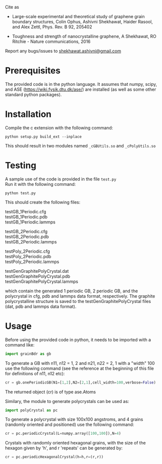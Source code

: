 Cite as
* Large-scale experimental and theoretical study of graphene grain boundary structures, Colin Ophus, Ashivni Shekhawat, Haider Rasool, and Alex Zettl, Phys. Rev. B 92, 205402

* Toughness and strength of nanocrystalline graphene, A Shekhawat, RO Ritchie - Nature communications, 2016

Report any bugs/issues to shekhawat.ashivni@gmail.com

# Prerequisites

The provided code is in the python language. It assumes that numpy, scipy, and ASE (https://wiki.fysik.dtu.dk/ase/) are installed 
(as well as some other standard python packages). 


# Installation

Compile the c extension with the following command:

```
python setup.py build_ext --inplace
```

This should result in two modules named `_cGBUtils.so` and `_cPolyUtils.so`

# Testing

A sample use of the code is provided in the file `test.py`  
Run it with the following command:

```
python test.py
```

This should create the following files:

testGB_1Periodic.cfg  
testGB_1Periodic.pdb  
testGB_1Periodic.lammps  

testGB_2Periodic.cfg  
testGB_2Periodic.pdb  
testGB_2Periodic.lammps  

testPoly_2Periodic.cfg  
testPoly_2Periodic.pdb  
testPoly_2Periodic.lammps  

testGenGraphitePolyCrystal.dat  
testGenGraphitePolyCrystal.pdb  
testGenGraphitePolyCrystal.lammps  

which contain the generated 1 periodic GB, 2 periodic GB, and the polycrystal in cfg, pdb and lammps data format, respectively.  The graphite polycrystalline structure is saved to the testGenGraphitePolyCrystal files (dat, pdb and lammps data format).


# Usage

Before using the provided code in python, it needs to be imported with a command like:
```python
import grainBdr as gb
```

To generate a GB with n11, n12 = 1, 2 and n21, n22 = 2, 1 with a "width" 100 use the following command (see the reference at the beginning of this file for definitions of n11, n12 etc):

```python
cr = gb.onePeriodicGB(N1=[1,2],N2=[2,1],cell_width=100,verbose=False)
```

The returned object (cr) is of type ase.Atoms

Similary, the module to generate polycrystals can be used as:

```python
import polyCrystal as pc
```

To generate a polycrystal with size 100x100 angstroms, and 4 grains (randomly oriented and positioned) use the following command:

```python
cr = pc.periodicCrystal(L=numpy.array([100,100]),N=4)
```

Crystals with randomly oriented hexagonal grains, with the size of the hexagon given by 'h', and r 'repeats' can be generated by:

```python
cr = pc.periodicHexagonalCrystal(h=h,r=(r,r))
```

